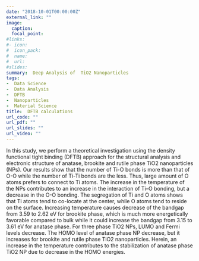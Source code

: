 ```yaml
---
date: "2018-10-01T00:00:00Z"
external_link: ""
image:
  caption: 
  focal_point: 
#links:
#- icon: 
#  icon_pack: 
#  name: 
#  url: 
#slides: 
summary:  Deep Analysis of  TiO2 Nanoparticles
tags:
-  Data Science
-  Data Analysis
-  DFTB
-  Nanoparticles
-  Material Science
title:  DFTB calculations
url_code: ""
url_pdf: ""
url_slides: ""
url_video: ""
---
```


In this study, we perform a theoretical investigation using the density functional tight binding (DFTB) approach for the structural analysis and electronic structure of anatase, brookite and rutile phase TiO2 nanoparticles (NPs). Our results show that the number of Ti-O bonds is more than that of O-O while the number of Ti-Ti bonds are the less. Thus, large amount of O atoms prefers to connect to Ti atoms. The increase in the temperature of the NPs contributes to an increase in the interaction of Ti–O bonding, but a decrease in the O-O bonding. The segregation of Ti and O atoms shows that Ti atoms tend to co-locate at the center, while O atoms tend to reside on the surface. Increasing temperature causes decrease of the bandgap from 3.59 to 2.62 eV for brookite phase, which is much more energetically favorable compared to bulk while it could increase the bandgap from 3.15 to 3.61 eV for anatase phase. For three phase TiO2 NPs, LUMO and Fermi levels decrease. The HOMO level of anatase phase NP decrease, but it increases for brookite and rutile phase TiO2 nanoparticles. Herein, an increase in the temperature contributes to the stabilization of anatase phase TiO2 NP due to decrease in the HOMO energies.
